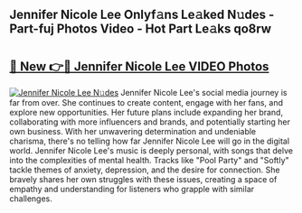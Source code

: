 ## Jennifer Nicole Lee Onlyf𝚊ns Le𝚊ked N𝚞des - Part-fuj Photos Video - Hot Part Le𝚊ks qo8rw

# <h2><a href="http://ab28308.deff.icu/?id=Jennifer+Nicole+Lee">🔗 New 👉🔴 Jennifer Nicole Lee VIDEO Photos</a></h2>

[![Jennifer Nicole Lee N𝚞des](https://i.imgur.com/rIISA9y.gif)](http://ab28308.deff.icu/?id=Jennifer+Nicole+Lee)
Jennifer Nicole Lee's social media journey is far from over. She continues to create content, engage with her fans, and explore new opportunities. Her future plans include expanding her brand, collaborating with more influencers and brands, and potentially starting her own business. With her unwavering determination and undeniable charisma, there's no telling how far Jennifer Nicole Lee will go in the digital world. Jennifer Nicole Lee's music is deeply personal, with songs that delve into the complexities of mental health. Tracks like "Pool Party" and "Softly" tackle themes of anxiety, depression, and the desire for connection. She bravely shares her own struggles with these issues, creating a space of empathy and understanding for listeners who grapple with similar challenges.
